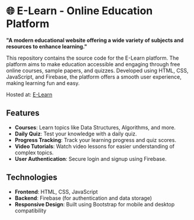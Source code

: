 # 🌐 E-Learn - Online Education Platform

**"A modern educational website offering a wide variety of subjects and resources to enhance learning."**

This repository contains the source code for the E-Learn platform. The platform aims to make education accessible and engaging through free online courses, sample papers, and quizzes. Developed using HTML, CSS, JavaScript, and Firebase, the platform offers a smooth user experience, making learning fun and easy.

Hosted at: [E-Learn](https://e-learn-e29ad.web.app/)

## Features

- **Courses**: Learn topics like Data Structures, Algorithms, and more.
- **Daily Quiz**: Test your knowledge with a daily quiz.
- **Progress Tracking**: Track your learning progress and quiz scores.
- **Video Tutorials**: Watch video lessons for easier understanding of complex topics.
- **User Authentication**: Secure login and signup using Firebase.

## Technologies

- **Frontend**: HTML, CSS, JavaScript
- **Backend**: Firebase (for authentication and data storage)
- **Responsive Design**: Built using Bootstrap for mobile and desktop compatibility
